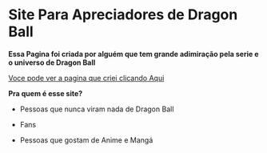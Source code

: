 # Site Para Apreciadores de Dragon Ball

**Essa Pagina foi criada por alguém que tem grande adimiração pela serie e o universo de Dragon Ball**

[Voce pode ver a pagina que criei clicando Aqui](https://ademiltonjbarbosa.github.io/dbz01/)

**Pra quem é esse site?**

* Pessoas que nunca viram nada de Dragon Ball

* Fans

* Pessoas que gostam de Anime e Mangá


